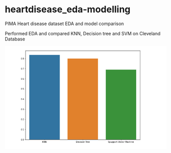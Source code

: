 # heartdisease_eda-modelling
PIMA Heart disease dataset EDA and model comparison

Performed EDA and compared KNN, Decision tree and SVM on Cleveland Database

![alt text](https://github.com/uv0037/heartdisease_eda-modelling/blob/main/Barplot_comp.PNG)

